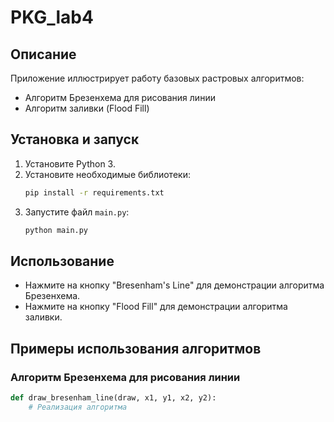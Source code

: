 # PKG_lab4

## Описание
Приложение иллюстрирует работу базовых растровых алгоритмов:
- Алгоритм Брезенхема для рисования линии
- Алгоритм заливки (Flood Fill)

## Установка и запуск
1. Установите Python 3.
2. Установите необходимые библиотеки:
    ```sh
    pip install -r requirements.txt
    ```
3. Запустите файл `main.py`:
    ```sh
    python main.py
    ```

## Использование
- Нажмите на кнопку "Bresenham's Line" для демонстрации алгоритма Брезенхема.
- Нажмите на кнопку "Flood Fill" для демонстрации алгоритма заливки.

## Примеры использования алгоритмов
### Алгоритм Брезенхема для рисования линии
```python
def draw_bresenham_line(draw, x1, y1, x2, y2):
    # Реализация алгоритма

